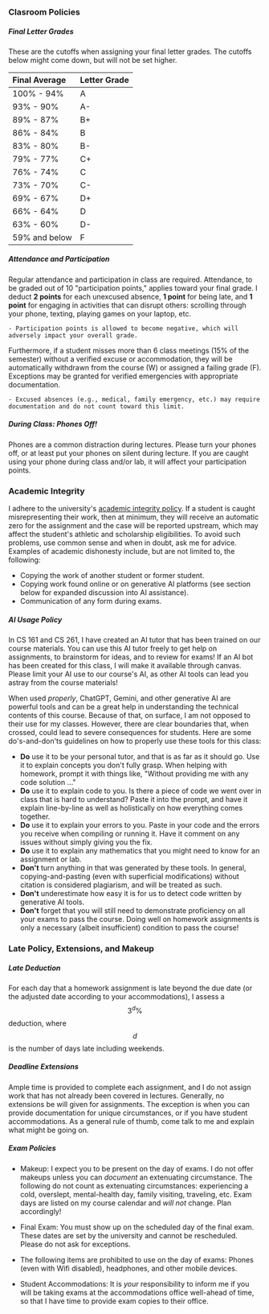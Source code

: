 
### Clasroom Policies

##### Final Letter Grades
These are the cutoffs when assigning your final letter grades. The cutoffs below might come down, but will not be set higher.

| Final Average  | Letter Grade |
| :--- | :--- |
| 100% - 94% | A |
| 93% - 90% | A- |
| 89% - 87% | B+ |
| 86% - 84% | B |
| 83% - 80% | B- |
| 79% - 77% | C+ |
| 76% - 74% | C |
| 73% - 70% | C- |
| 69% - 67% | D+ |
| 66% - 64% | D |
| 63% - 60% | D- |
| 59% and below | F |



##### Attendance and Participation
Regular attendance and participation in class are required. Attendance, to be graded out of 10 "participation points," applies toward your final grade. I deduct **2 points** for each unexcused absence, **1 point** for being late, and **1 point** for engaging in activities that can disrupt others: scrolling through your phone, texting, playing games on your laptop, etc.

    - Participation points is allowed to become negative, which will adversely impact your overall grade.

Furthermore, if a student misses more than 6 class meetings (15% of the semester) without a verified excuse or accommodation, they will be automatically withdrawn from the course (W) or assigned a failing grade (F). Exceptions may be granted for verified emergencies with appropriate documentation.

    - Excused absences (e.g., medical, family emergency, etc.) may require documentation and do not count toward this limit.



##### During Class: Phones Off!
Phones are a common distraction during lectures. Please turn your phones off, or at least put your phones on silent during lecture. If you are caught using your phone during class and/or lab, it will affect your participation points.


### Academic Integrity

I adhere to the university's [academic integrity policy](https://www.pugetsound.edu/academic-integrity). If a student is caught misrepresenting their work, then  at minimum, they will receive an automatic zero for the assignment and the case will be reported upstream, which may affect the student's athletic and scholarship eligibilities. To avoid such problems, use common sense and when in doubt, ask me for advice. Examples of academic dishonesty include, but are not limited to, the following:

- Copying the work of another student or former student.
- Copying work found online or on generative AI platforms (see section below for expanded discussion into AI assistance).
- Communication of any form during exams.

##### AI Usage Policy
In CS 161 and CS 261, I have created an AI tutor that has been trained on our course materials. You can use this AI tutor freely to get help on assignments, to brainstorm for ideas, and to review for exams! If an AI bot has been created for this class, I will make it available through canvas. Please limit your AI use to our course's AI, as other AI tools can lead you astray from the course materials!

When used _properly_, ChatGPT, Gemini, and other generative AI are powerful tools and can be a great help in understanding the technical contents of this course. Because of that, on surface, I am not opposed to their use for my classes. However, there are clear boundaries that, when crossed, could lead to severe consequences for students. Here are some do's-and-don'ts guidelines on how to properly use these tools for this class:
- **Do** use it to be your personal tutor, and that is as far as it should go. Use it to explain concepts you don't fully grasp. When helping with homework, prompt it with things like, "Without providing me with any code solution ..."
- **Do** use it to explain code to you. Is there a piece of code we went over in class that is hard to understand? Paste it into the prompt, and have it explain line-by-line as well as holistically on how everything comes together.
- **Do** use it to explain your errors to you. Paste in your code and the errors you receive when compiling or running it. Have it comment on any issues without simply giving you the fix.
- **Do** use it to explain any mathematics that you might need to know for an assignment or lab.
- **Don't** turn anything in that was generated by these tools. In general, copying-and-pasting (even with superficial modifications) without citation is considered plagiarism, and will be treated as such.
- **Don't** underestimate how easy it is for us to detect code written by generative AI tools.
- **Don't** forget that you will still need to demonstrate proficiency on all your exams to pass the course. Doing well on homework assignments is only a necessary (albeit insufficient) condition to pass the course!



### Late Policy, Extensions, and Makeup

##### Late Deduction
For each day that a homework assignment is late beyond the due date (or the adjusted date according to your accommodations), I assess a $$3^d\%$$ deduction, where $$d$$ is the number of days late including weekends. 

##### Deadline Extensions
Ample time is provided to complete each assignment, and I do not assign work that has not already been covered in lectures. Generally, no extensions be will given for assignments. The exception is when you can provide documentation for unique circumstances, or if you have student accommodations. As a general rule of thumb, come talk to me and explain what might be going on.

##### Exam Policies

- Makeup: I expect you to be present on the day of exams. I do not offer makeups unless you can _document_ an extenuating circumstance. The following do not count as extenuating circumstances: experiencing a cold, overslept, mental-health day, family visiting, traveling, etc. Exam days are listed on my course calendar and _will not_ change. Plan accordingly!

- Final Exam: You must show up on the scheduled day of the final exam. These dates are set by the university and cannot be rescheduled. Please do not ask for exceptions.

- The following items are prohibited to use on the day of exams: Phones (even with Wifi disabled), headphones, and other mobile devices.

- Student Accommodations: It is *your* responsibility to inform me if you will be taking exams at the accommodations office well-ahead of time, so that I have time to provide exam copies to their office.

